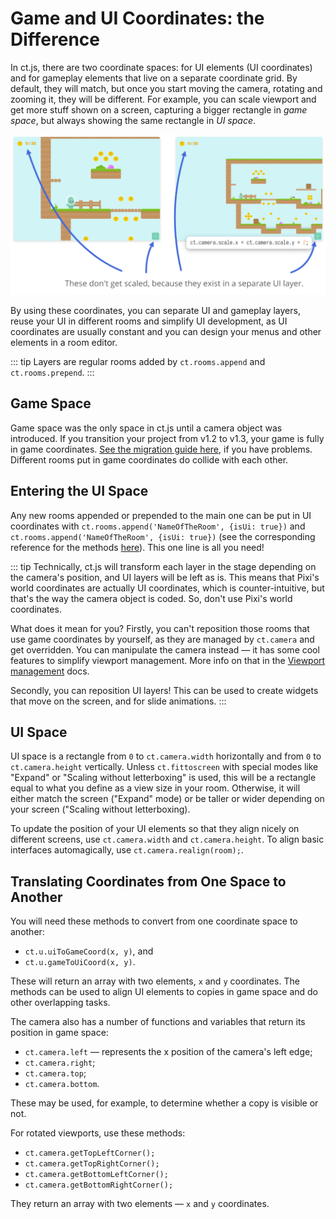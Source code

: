 # Game and UI Coordinates: the Difference

In ct.js, there are two coordinate spaces: for UI elements (UI coordinates) and for gameplay elements that live on a separate coordinate grid. By default, they will match, but once you start moving the camera, rotating and zooming it, they will be different. For example, you can scale viewport and get more stuff shown on a screen, capturing a bigger rectangle in *game space*, but always showing the same rectangle in *UI space*.

![A difference between game and UI coordinates](./images/GameCoordsUICoordsGraphic.png)

By using these coordinates, you can separate UI and gameplay layers, reuse your UI in different rooms and simplify UI development, as UI coordinates are usually constant and you can design your menus and other elements in a room editor.

::: tip
Layers are regular rooms added by `ct.rooms.append` and `ct.rooms.prepend`.
:::

## Game Space

Game space was the only space in ct.js until a camera object was introduced. If you transition your project from v1.2 to v1.3, your game is fully in game coordinates. [See the migration guide here](/migration-1.2to1.3.html), if you have problems. Different rooms put in game coordinates do collide with each other.

## Entering the UI Space

Any new rooms appended or prepended to the main one can be put in UI coordinates with `ct.rooms.append('NameOfTheRoom', {isUi: true})` and `ct.rooms.append('NameOfTheRoom', {isUi: true})` (see the corresponding reference for the methods [here](/ct.rooms.html)). This one line is all you need!

::: tip
Technically, ct.js will transform each layer in the stage depending on the camera's position, and UI layers will be left as is. This means that Pixi's world coordinates are actually UI coordinates, which is counter-intuitive, but that's the way the camera object is coded. So, don't use Pixi's world coordinates.

What does it mean for you? Firstly, you can't reposition those rooms that use game coordinates by yourself, as they are managed by `ct.camera` and get overridden. You can manipulate the camera instead — it has some cool features to simplify viewport management. More info on that in the [Viewport management](/viewport-management.md) docs.

Secondly, you can reposition UI layers! This can be used to create widgets that move on the screen, and for slide animations.
:::

## UI Space

UI space is a rectangle from `0` to `ct.camera.width` horizontally and from `0` to `ct.camera.height` vertically. Unless `ct.fittoscreen` with special modes like "Expand" or "Scaling without letterboxing" is used, this will be a rectangle equal to what you define as a view size in your room. Otherwise, it will either match the screen ("Expand" mode) or be taller or wider depending on your screen ("Scaling without letterboxing).

To update the position of your UI elements so that they align nicely on different screens, use `ct.camera.width` and `ct.camera.height`. To align basic interfaces automagically, use `ct.camera.realign(room);`.

## Translating Coordinates from One Space to Another

You will need these methods to convert from one coordinate space to another:

* `ct.u.uiToGameCoord(x, y)`, and
* `ct.u.gameToUiCoord(x, y)`.

These will return an array with two elements, `x` and `y` coordinates. The methods can be used to align UI elements to copies in game space and do other overlapping tasks.

The camera also has a number of functions and variables that return its position in game space:

* `ct.camera.left` — represents the x position of the camera's left edge;
* `ct.camera.right`;
* `ct.camera.top`;
* `ct.camera.bottom`.

These may be used, for example, to determine whether a copy is visible or not.

For rotated viewports, use these methods:

* `ct.camera.getTopLeftCorner();`
* `ct.camera.getTopRightCorner();`
* `ct.camera.getBottomLeftCorner();`
* `ct.camera.getBottomRightCorner();`

They return an array with two elements — `x` and `y` coordinates.